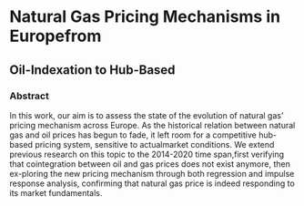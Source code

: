 # Natural Gas Pricing Mechanisms in Europefrom 
## Oil-Indexation to Hub-Based

### Abstract
In this work, our aim is to assess the state of the evolution of natural gas’ pricing mechanism across Europe. As the historical relation between natural gas and oil prices has begun to fade, it left room for a competitive hub-based pricing system, sensitive to actualmarket conditions. We extend previous research on this topic to the 2014-2020 time span,first verifying that cointegration between oil and gas prices does not exist anymore, then ex-ploring the new pricing mechanism through both regression and impulse response analysis, confirming that natural gas price is indeed responding to its market fundamentals.

